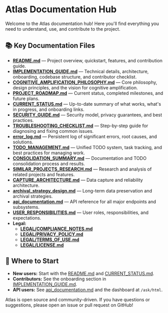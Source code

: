 # Atlas Documentation Hub

Welcome to the Atlas documentation hub! Here you'll find everything you need to understand, use, and contribute to the project.

## 📚 Key Documentation Files

- **[README.md](../README.md)** — Project overview, quickstart, features, and contribution guide.
- **[IMPLEMENTATION_GUIDE.md](IMPLEMENTATION_GUIDE.md)** — Technical details, architecture, onboarding, codebase structure, and contributor checklist.
- **[COGNITIVE_AMPLIFICATION_PHILOSOPHY.md](COGNITIVE_AMPLIFICATION_PHILOSOPHY.md)** — Core philosophy, design principles, and the vision for cognitive amplification.
- **[PROJECT_ROADMAP.md](PROJECT_ROADMAP.md)** — Current status, completed milestones, and future plans.
- **[CURRENT_STATUS.md](CURRENT_STATUS.md)** — Up-to-date summary of what works, what's in progress, and onboarding links.
- **[SECURITY_GUIDE.md](SECURITY_GUIDE.md)** — Security model, privacy guarantees, and best practices.
- **[TROUBLESHOOTING_CHECKLIST.md](TROUBLESHOOTING_CHECKLIST.md)** — Step-by-step guide for diagnosing and fixing common issues.
- **[error_log.md](error_log.md)** — Persistent log of significant errors, root causes, and solutions.
- **[TODO_MANAGEMENT.md](TODO_MANAGEMENT.md)** — Unified TODO system, task tracking, and best practices for managing work.
- **[CONSOLIDATION_SUMMARY.md](CONSOLIDATION_SUMMARY.md)** — Documentation and TODO consolidation process and results.
- **[SIMILAR_PROJECTS_RESEARCH.md](SIMILAR_PROJECTS_RESEARCH.md)** — Research and analysis of related projects and features.
- **[CAPTURE_ARCHITECTURE.md](CAPTURE_ARCHITECTURE.md)** — Data capture and reliability architecture.
- **[archival_strategy_design.md](archival_strategy_design.md)** — Long-term data preservation and archival strategies.
- **[api_documentation.md](api_documentation.md)** — API reference for all major endpoints and subsystems.
- **[USER_RESPONSIBILITIES.md](USER_RESPONSIBILITIES.md)** — User roles, responsibilities, and expectations.
- **Legal:**
  - **[LEGAL/COMPLIANCE_NOTES.md](../LEGAL/COMPLIANCE_NOTES.md)**
  - **[LEGAL/PRIVACY_POLICY.md](../LEGAL/PRIVACY_POLICY.md)**
  - **[LEGAL/TERMS_OF_USE.md](../LEGAL/TERMS_OF_USE.md)**
  - **[LEGAL/LICENSE.md](../LEGAL/LICENSE.md)**

## 🧭 Where to Start
- **New users:** Start with the [README.md](../README.md) and [CURRENT_STATUS.md](CURRENT_STATUS.md).
- **Contributors:** See the onboarding section in [IMPLEMENTATION_GUIDE.md](IMPLEMENTATION_GUIDE.md#contributor-onboarding--first-steps).
- **API users:** See [api_documentation.md](api_documentation.md) and the dashboard at `/ask/html`.

Atlas is open source and community-driven. If you have questions or suggestions, please open an issue or pull request on GitHub!
